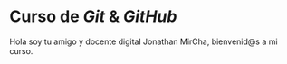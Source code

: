 # Curso de _Git_ & _GitHub_

Hola soy tu amigo y docente digital Jonathan MirCha, bienvenid@s a mi curso.
